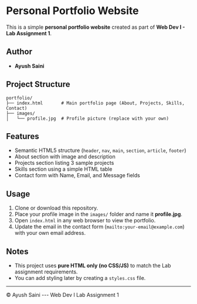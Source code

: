 # Personal Portfolio Website

This is a simple **personal portfolio website** created as part of **Web
Dev I - Lab Assignment 1**.

## Author

-   **Ayush Saini**

## Project Structure

    portfolio/
    ├── index.html       # Main portfolio page (About, Projects, Skills, Contact)
    ├── images/
    │   └── profile.jpg  # Profile picture (replace with your own)

## Features

-   Semantic HTML5 structure (`header`, `nav`, `main`, `section`,
    `article`, `footer`)
-   About section with image and description
-   Projects section listing 3 sample projects
-   Skills section using a simple HTML table
-   Contact form with Name, Email, and Message fields

## Usage

1.  Clone or download this repository.
2.  Place your profile image in the `images/` folder and name it
    **profile.jpg**.
3.  Open `index.html` in any web browser to view the portfolio.
4.  Update the email in the contact form
    (`mailto:your-email@example.com`) with your own email address.

## Notes

-   This project uses **pure HTML only (no CSS/JS)** to match the Lab
    assignment requirements.
-   You can add styling later by creating a `styles.css` file.

------------------------------------------------------------------------

© Ayush Saini --- Web Dev I Lab Assignment 1
